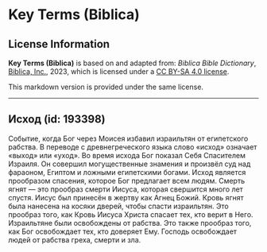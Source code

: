 # Key Terms (Biblica)

## License Information

**Key Terms (Biblica)** is based on and adapted from: _Biblica Bible Dictionary_, [Biblica, Inc.](https://www.biblica.com/), 2023, which is licensed under a [CC BY-SA 4.0 license](https://creativecommons.org/licenses/by-sa/4.0/legalcode.en).

This markdown version is provided under the same license.



--------------------------------

## Исход (id: 193398)

Событие, когда Бог через Моисея избавил израильтян от египетского рабства. В переводе с древнегреческого языка слово «исход» означает «выход» или «уход». Во время исхода Бог показал Себя Спасителем Израиля. Он совершил могущественные знамения и произвёл суд над фараоном, Египтом и ложными египетскими богами. Исход является прообразом спасения, которое Бог предлагает всем людям. Смерть ягнят — это прообраз смерти Иисуса, которая свершится много лет спустя. Иисус был принесён в жертву как Агнец Божий. Кровь ягнят была нанесена на косяки дверей, чтобы спасти израильтян. Это прообраз того, как Кровь Иисуса Христа спасает тех, кто верит в Него. Израильтяне были освобождены от рабства. Это также прообраз того, как Бог освобождает тех, кто доверяет Ему. Господь освобождает людей от рабства греха, смерти и зла.



